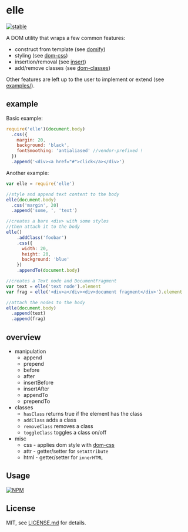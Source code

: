 # elle

[![stable](http://badges.github.io/stability-badges/dist/stable.svg)](http://github.com/badges/stability-badges)

A DOM utility that wraps a few common features:

- construct from template (see [domify](https://www.npmjs.com/package/domify))
- styling (see [dom-css](https://www.npmjs.com/package/dom-css))
- insertion/removal (see [insert](https://www.npmjs.com/package/insert))
- add/remove classes (see [dom-classes](https://www.npmjs.com/package/dom-classes))

Other features are left up to the user to implement or extend (see [examples/](examples/)). 

## example

Basic example:

```js
require('elle')(document.body)
  .css({
    margin: 20,
    background: 'black',
    fontSmoothing: 'antialiased' //vendor-prefixed !
  })
  .append('<div><a href="#">click</a></div>')
```

Another example:

```js
var elle = require('elle')

//style and append text content to the body
elle(document.body)
  .css('margin', 20)
  .append('some, ', 'text')

//creates a bare <div> with some styles
//then attach it to the body
elle()
    .addClass('foobar')
    .css({
      width: 20,
      height: 20,
      background: 'blue'
    })
    .appendTo(document.body)

//creates a Text node and DocumentFragment
var text = elle('text node').element
var frag = elle('<div>a</div><div>document fragment</div>').element

//attach the nodes to the body
elle(document.body)
  .append(text)
  .append(frag)
```

## overview

- manipulation
  - append
  - prepend
  - before
  - after
  - insertBefore
  - insertAfter
  - appendTo
  - prependTo
- classes
  - `hasClass` returns true if the element has the class
  - `addClass` adds a class 
  - `removeClass` removes a class
  - `toggleClass` toggles a class on/off
- misc
  - css - applies dom style with [dom-css](https://www.npmjs.com/package/dom-classes)
  - attr - getter/setter for `setAttribute`
  - html - getter/setter for `innerHTML`

## Usage

[![NPM](https://nodei.co/npm/elle.png)](https://nodei.co/npm/elle/)

## License

MIT, see [LICENSE.md](http://github.com/mattdesl/elle/blob/master/LICENSE.md) for details.
